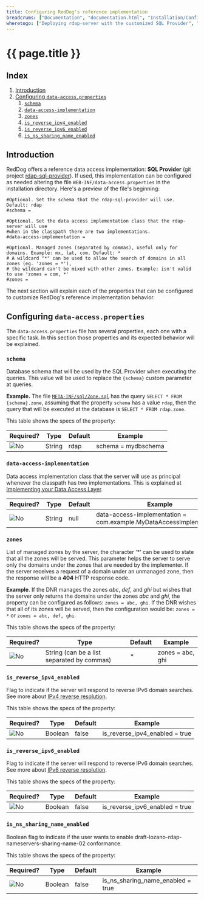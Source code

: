 ```yaml
---
title: Configuring RedDog's reference implementation
breadcrums: ["Documentation", "documentation.html", "Installation/Configuration", "documentation.html#installationconfiguration", "Option 2 - Overriding SQL Provider queries", "documentation.html#option-2---overriding-sql-provider-queries"]
wheretogo: ["Deploying rdap-server with the customized SQL Provider", "server-install-option-2.html", "Deploying rdap-server with the reference SQL Provider", "server-install-option-3.html"]
---
```


# {{ page.title }}

## Index

1. [Introduction](#introduction)
1. [Configuring `data-access.properties`](#configuring-data-accessproperties)
   1. [`schema`](#schema)
   1. [`data-access-implementation`](#data-access-implementation)
   1. [`zones`](#zones)
   1. [`is_reverse_ipv4_enabled`](#is_reverse_ipv4_enabled)
   1. [`is_reverse_ipv6_enabled`](#is_reverse_ipv6_enabled)
   1. [`is_ns_sharing_name_enabled`](#is_ns_sharing_name_enabled)


## Introduction

RedDog offers a reference data access implementation: **SQL Provider** (git project [rdap-sql-provider](https://github.com/NICMx/rdap-sql-provider)). If used, this implementation can be configured as needed altering the file `WEB-INF/data-access.properties` in the installation directory. Here's a preview of the file's beginning:

```
#Optional. Set the schema that the rdap-sql-provider will use. Default: rdap
#schema =

#Optional. Set the data access implementation class that the rdap-server will use 
#when in the classpath there are two implementations.
#data-access-implementation = 

#Optional. Managed zones (separated by commas), useful only for domains. Example: mx, lat, com. Default: *
# A wildcard "*" can be used to allow the search of domains in all zones (eg. 'zones = *'),
# the wildcard can't be mixed with other zones. Example: isn't valid to use 'zones = com, *'
#zones = 
```

The next section will explain each of the properties that can be configured to customize RedDog's reference implementation behavior.

## Configuring `data-access.properties`

The `data-access.properties` file has several properties, each one with a specific task. In this section those properties and its expected behavior will be explained.

### `schema`

Database schema that will be used by the SQL Provider when executing the queries. This value will be used to replace the `{schema}` custom parameter at queries.

**Example.** The file [`META-INF/sql/Zone.sql`](https://github.com/NICMx/rdap-sql-provider/blob/master/src/main/resources/META-INF/sql/Zone.sql) has the query `SELECT * FROM {schema}.zone`, assuming that the property `schema` has a value `rdap`, then the query that will be executed at the database is `SELECT * FROM rdap.zone`.

This table shows the specs of the property:

| Required? | Type | Default | Example |
|-----------|------|---------|---------|
| ![No](img/red_x.svg) | String | rdap | schema = mydbschema |

### `data-access-implementation`

Data access implementation class that the server will use as principal whenever the classpath has two implementations. This is explained at [Implementing your Data Access Layer](data-access-layer.html).

| Required? | Type | Default | Example |
|--------------------|--------|---------|-------------|
| ![No](img/red_x.svg) | String | null | data-access-implementation = com.example.MyDataAccessImplementation |

### `zones`

List of managed zones by the server, the character '\*' can be used to state that all the zones will be served. This parameter helps the server to serve only the domains under the zones that are needed by the implementer. If the server receives a request of a domain under an unmanaged zone, then the response will be a **404** HTTP response code.

**Example**. If the DNR manages the zones _abc_, _def_, and _ghi_ but wishes that the server only returns the domains under the zones _abc_ and _ghi_, the property can be configured as follows: `zones = abc, ghi`. If the DNR wishes that all of its zones will be served, then the configuration would be: `zones = *` or `zones = abc, def, ghi`.

This table shows the specs of the property:

| Required? | Type | Default | Example |
|--------------------|--------|---------|-------------|
| ![No](img/red_x.svg) | String (can be a list separated by commas) | * | zones = abc, ghi |

### `is_reverse_ipv4_enabled`

Flag to indicate if the server will respond to reverse IPv6 domain searches. See more about [IPv4 reverse resolution](https://en.wikipedia.org/wiki/Reverse_DNS_lookup#IPv4_reverse_resolution).

This table shows the specs of the property:

| Required? | Type | Default | Example |
|--------------------|--------|---------|-------------|
| ![No](img/red_x.svg) | Boolean | false | is_reverse_ipv4_enabled = true |

### `is_reverse_ipv6_enabled`

Flag to indicate if the server will respond to reverse IPv6 domain searches. See more about [IPv6 reverse resolution](https://en.wikipedia.org/wiki/Reverse_DNS_lookup#IPv6_reverse_resolution).

This table shows the specs of the property:

| Required? | Type | Default | Example |
|--------------------|--------|---------|-------------|
| ![No](img/red_x.svg) | Boolean | false | is_reverse_ipv6_enabled = true |

### `is_ns_sharing_name_enabled`

Boolean flag to indicate if the user wants to enable draft-lozano-rdap-nameservers-sharing-name-02 conformance.

This table shows the specs of the property:

| Required? | Type | Default | Example |
|--------------------|--------|---------|-------------|
| ![No](img/red_x.svg) | Boolean | false | is_ns_sharing_name_enabled = true |

